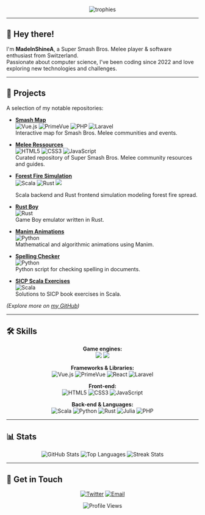 <!--
**MadeInShineA/MadeInShineA** is a ✨ _special_ ✨ repository because its `README.md` (this file) appears on your GitHub profile.
-->

<p align="center">
  <img src="https://github-profile-trophy.vercel.app/?username=MadeInShineA&rank=-C&title=-Reviews&theme=onedark" alt="trophies" />
</p>

---

## 👋 Hey there!

I'm **MadeInShineA**, a Super Smash Bros. Melee player & software enthusiast from Switzerland.  
Passionate about computer science, I’ve been coding since 2022 and love exploring new technologies and challenges.

---

## 🚀 Projects

A selection of my notable repositories:

- **[Smash Map](https://github.com/MadeInShineA/smash-map)**  
  <img src="https://img.shields.io/badge/Vue.js-4FC08D?style=for-the-badge&logo=vuedotjs&logoColor=white" alt="Vue.js" /> <img src="https://img.shields.io/badge/PrimeVue-41B883?style=for-the-badge&logo=PrimeVue&logoColor=white" alt="PrimeVue" /> <img src="https://img.shields.io/badge/PHP-777BB4?style=for-the-badge&logo=php&logoColor=white" alt="PHP" /> <img src="https://img.shields.io/badge/Laravel-FF2D20?style=for-the-badge&logo=laravel&logoColor=white" alt="Laravel" />  
  Interactive map for Smash Bros. Melee communities and events.

- **[Melee Ressources](https://github.com/davidvkimball/melee-resources)**  
  <img src="https://img.shields.io/badge/HTML5-E34F26?style=for-the-badge&logo=html5&logoColor=white" alt="HTML5" /> <img src="https://img.shields.io/badge/CSS3-1572B6?style=for-the-badge&logo=css3&logoColor=white" alt="CSS3" /> <img src="https://img.shields.io/badge/JavaScript-F7DF1E?style=for-the-badge&logo=javascript&logoColor=black" alt="JavaScript" />  
  Curated repository of Super Smash Bros. Melee community resources and guides.

- **[Forest Fire Simulation](https://github.com/MadeInShineA/forest-fire-simulation)**  
  <img src="https://img.shields.io/badge/Scala-DC322F?style=for-the-badge&logo=Scala&logoColor=white" alt="Scala" />   <img src="https://img.shields.io/badge/Rust-000000?style=for-the-badge&logo=Rust&logoColor=white" alt="Rust" />  <img src="https://img.shields.io/badge/Bevy-232326.svg?style=for-the-badge&logo=Bevy&logoColor=white" />

  Scala backend and Rust frontend simulation modeling forest fire spread.

- **[Rust Boy](https://github.com/MadeInShineA/rust-boy)**  
  <img src="https://img.shields.io/badge/Rust-000000?style=for-the-badge&logo=Rust&logoColor=white" alt="Rust" />  
  Game Boy emulator written in Rust.

- **[Manim Animations](https://github.com/MadeInShineA/manim-animations)**  
  <img src="https://img.shields.io/badge/Python-3776AB?style=for-the-badge&logo=Python&logoColor=white" alt="Python" />  
  Mathematical and algorithmic animations using Manim.

- **[Spelling Checker](https://github.com/MadeInShineA/spelling-checker)**  
  <img src="https://img.shields.io/badge/Python-3776AB?style=for-the-badge&logo=Python&logoColor=white" alt="Python" />  
  Python script for checking spelling in documents.

- **[SICP Scala Exercises](https://github.com/MadeInShineA/SICP-scala-exercises)**  
  <img src="https://img.shields.io/badge/Scala-DC322F?style=for-the-badge&logo=Scala&logoColor=white" alt="Scala" />  
  Solutions to SICP book exercises in Scala.

*(Explore more on [my GitHub](https://github.com/MadeInShineA?tab=repositories))*

---

## 🛠️ Skills

<p align="center">
  <strong>Game engines:</strong><br />
  <img src="https://img.shields.io/badge/Godot%20Engine-478CBF.svg?style=for-the-badge&logo=Godot-Engine&logoColor=white"/>
  <img src="https://img.shields.io/badge/Bevy-232326.svg?style=for-the-badge&logo=Bevy&logoColor=white" />

</p>
<p align="center">
  <!-- Frameworks & Libraries -->
  <strong>Frameworks & Libraries:</strong><br />
  <img src="https://img.shields.io/badge/Vue.js-4FC08D?style=for-the-badge&logo=vuedotjs&logoColor=white" alt="Vue.js" />
  <img src="https://img.shields.io/badge/PrimeVue-41B883?style=for-the-badge&logo=PrimeVue&logoColor=white" alt="PrimeVue" />
  <img src="https://img.shields.io/badge/React-61DAFB?style=for-the-badge&logo=React&logoColor=black" alt="React" />
  <img src="https://img.shields.io/badge/Laravel-FF2D20?style=for-the-badge&logo=laravel&logoColor=white" alt="Laravel" />
</p>

<p align="center">
  <!-- Front-end -->
  <strong>Front-end:</strong><br />
  <img src="https://img.shields.io/badge/HTML5-E34F26?style=for-the-badge&logo=html5&logoColor=white" alt="HTML5" />
  <img src="https://img.shields.io/badge/CSS3-1572B6?style=for-the-badge&logo=css3&logoColor=white" alt="CSS3" />
  <img src="https://img.shields.io/badge/JavaScript-F7DF1E?style=for-the-badge&logo=javascript&logoColor=black" alt="JavaScript" />
</p>

<p align="center">
  <!-- Back-end & Languages -->
  <strong>Back-end & Languages:</strong><br />
  <img src="https://img.shields.io/badge/Scala-DC322F?style=for-the-badge&logo=Scala&logoColor=white" alt="Scala" />
  <img src="https://img.shields.io/badge/Python-3776AB?style=for-the-badge&logo=Python&logoColor=white" alt="Python" />
  <img src="https://img.shields.io/badge/Rust-000000?style=for-the-badge&logo=Rust&logoColor=white" alt="Rust" />
  <img src="https://img.shields.io/badge/Julia-9558B2?style=for-the-badge&logo=Julia&logoColor=white" alt="Julia" />
  <img src="https://img.shields.io/badge/PHP-777BB4?style=for-the-badge&logo=php&logoColor=white" alt="PHP" />
</p>

---

## 📊 Stats

<p align="center">
  <img src="https://github-readme-stats.vercel.app/api?username=madeinshinea&theme=tokyonight&show_icons=true&hide_border=true&count_private=false" alt="GitHub Stats" />
  <img src="https://github-readme-stats.vercel.app/api/top-langs/?username=madeinshinea&theme=tokyonight&show_icons=true&hide_border=true&layout=compact" alt="Top Languages" />
  <img src="https://streak-stats.demolab.com?user=madeinshinea&theme=tokyonight&hide_border=true" alt="Streak Stats" />
</p>



---

## 📨 Get in Touch

<p align="center">
  <a href="https://twitter.com/madeinshinea" target="_blank"><img src="https://img.shields.io/badge/Twitter-1DA1F2?style=for-the-badge&logo=twitter&logoColor=white" alt="Twitter" /></a>
  <a href="mailto:olivier.amacker@netplus.ch" target="_blank"><img src="https://img.shields.io/badge/Email-D14836?style=for-the-badge&logo=gmail&logoColor=white" alt="Email" /></a>
</p>

<p align="center">
  <img src="https://komarev.com/ghpvc/?username=MadeInShineA&color=00FFFF" alt="Profile Views" />
</p>
